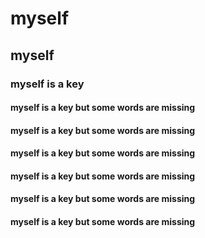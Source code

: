 # myself
## myself
### myself is a key
#### myself is a key but some words are missing
#### myself is a key but some words are missing
#### myself is a key but some words are missing
#### myself is a key but some words are missing
#### myself is a key but some words are missing 
#### myself is a key but some words are missing

